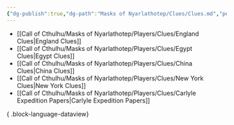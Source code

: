 ```yaml
---
{"dg-publish":true,"dg-path":"Masks of Nyarlathotep/Clues/Clues.md","permalink":"/masks-of-nyarlathotep/clues/clues/","hide":true,"tags":["TTRPG/Games/MoN"]}
---
```


- [[Call of Cthulhu/Masks of Nyarlathotep/Players/Clues/England Clues\|England Clues]]
- [[Call of Cthulhu/Masks of Nyarlathotep/Players/Clues/Egypt Clues\|Egypt Clues]]
- [[Call of Cthulhu/Masks of Nyarlathotep/Players/Clues/China Clues\|China Clues]]
- [[Call of Cthulhu/Masks of Nyarlathotep/Players/Clues/New York Clues\|New York Clues]]
- [[Call of Cthulhu/Masks of Nyarlathotep/Players/Clues/Carlyle Expedition Papers\|Carlyle Expedition Papers]]

{ .block-language-dataview}